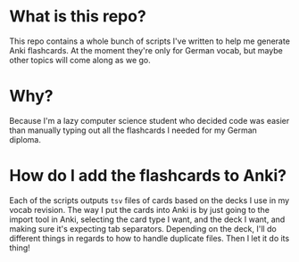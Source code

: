 # What is this repo?
This repo contains a whole bunch of scripts I've written to help me generate Anki flashcards. At the moment they're only for German vocab, but maybe other topics will come along as we go.

# Why?
Because I'm a lazy computer science student who decided code was easier than manually typing out all the flashcards I needed for my German diploma.

# How do I add the flashcards to Anki?
Each of the scripts outputs `tsv` files of cards based on the decks I use in my vocab revision. The way I put the cards into Anki is by just going to the import tool in Anki, selecting the card type I want, and the deck I want, and making sure it's expecting tab separators. Depending on the deck, I'll do different things in regards to how to handle duplicate files. Then I let it do its thing!